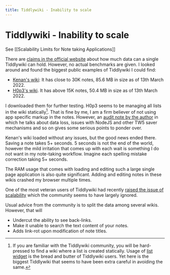 ```yaml
---
title: Tiddlywiki - Inability to scale
---
```


# Tiddlywiki - Inability to scale

See [[Scalability Limits for Note taking Applications]]

There are [claims in the official website][1] about how much data can a single Tiddlywiki can hold. However, no actual benchmarks are given. I looked around and found the biggest public examples of Tiddlywiki I could find:

- [Kenan's wiki][2]: It has close to 30K notes, 85.6 MB in size as of 13th March 2022.
- [H0p3's wiki][3]. It has above 15K notes, 50.4 MB in size as of 13th March 2022.

I downloaded them for further testing. H0p3 seems to be managing all lists in the wiki statically[^1]. That is fine by me, I am a firm believer of not using app specific markup in the notes. However, an [audit note by the author][4] in which he talks about data loss, issues with NodeJS and other TW5 saver mechanisms and so on gives some serious points to ponder over.

Kenan's wiki loaded without any issues, but the good news ended there. Saving a note takes 5+ seconds. 5 seconds is not the end of the world, however the mild irritation that comes up with each wait is something I do not want in my note-taking workflow. Imagine each spelling mistake correction taking 5+ seconds.

The RAM usage that comes with loading and editing such a large single page application is also quite significant. Adding and editing notes in these wikis crashed my browser multiple times.

One of the most veteran users of Tiddlywiki had recently [raised the issue of scalability][5] which the community seems to have largely ignored.

Usual advice from the community is to split the data among several wikis. However, that will

- Undercut the ability to see back-links.
- Make it unable to search the text content of your notes.
- Adds link-rot upon modification of note titles.

[^1]: If you are familiar with the Tiddlywiki community, you will be hard-pressed to find a wiki where a list is created statically. Usage of [list widget][6] is the bread and butter of Tiddlywiki users. Yet here is the biggest Tiddlywiki that seems to have been extra careful in avoiding the same. 

[1]: https://tiddlywiki.com/#Scalability
[2]: https://onetwo.ren/CDDA-Kenan-Modpack-Chinese/#Index:Index%20README.md
[3]: https://philosopher.life/
[4]: https://philosopher.life/#2019.03.26%20-%20Wiki%20Audit%3A%20Cake
[5]: https://groups.google.com/g/tiddlywiki/c/dEhq2V4ZYzg/m/PZVkt5hLFAAJ
[6]: https://tiddlywiki.com/#ListWidget